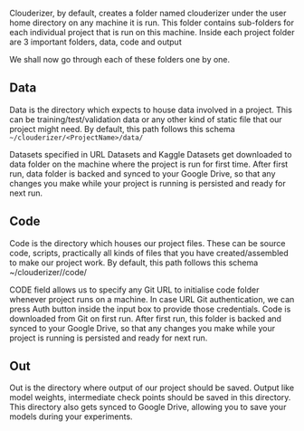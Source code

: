 Clouderizer, by default, creates a folder named clouderizer under the user home directory on any machine it is run. This folder contains sub-folders for each individual project that is run on this machine. Inside each project folder are 3 important folders, data, code and output


We shall now go through each of these folders one by one.

## Data
Data is the directory which expects to house data involved in a project. This can be training/test/validation data or any other kind of static file that our project might need. By default, this path follows this schema
``~/clouderizer/<ProjectName>/data/``

Datasets specified in URL Datasets and Kaggle Datasets get downloaded to data folder on the machine where the project is run for first time. After first run, data folder is backed and synced to your Google Drive, so that any changes you make while your project is running is persisted and ready for next run.

## Code
Code is the directory which houses our project files. These can be source code, scripts, practically all kinds of files that you have created/assembled to make our project work. By default, this path follows this schema
~/clouderizer/<ProjectName>/code/

CODE field allows us to specify any Git URL to initialise code folder whenever project runs on a machine. In case URL Git authentication, we can press Auth button inside the input box to provide those credentials. Code is downloaded from Git on first run. After first run, this folder is backed and synced to your Google Drive, so that any changes you make while your project is running is persisted and ready for next run.

## Out
Out is the directory where output of our project should be saved. Output like model weights, intermediate check points should be saved in this directory. This directory also gets synced to Google Drive, allowing you to save your models during your experiments.
